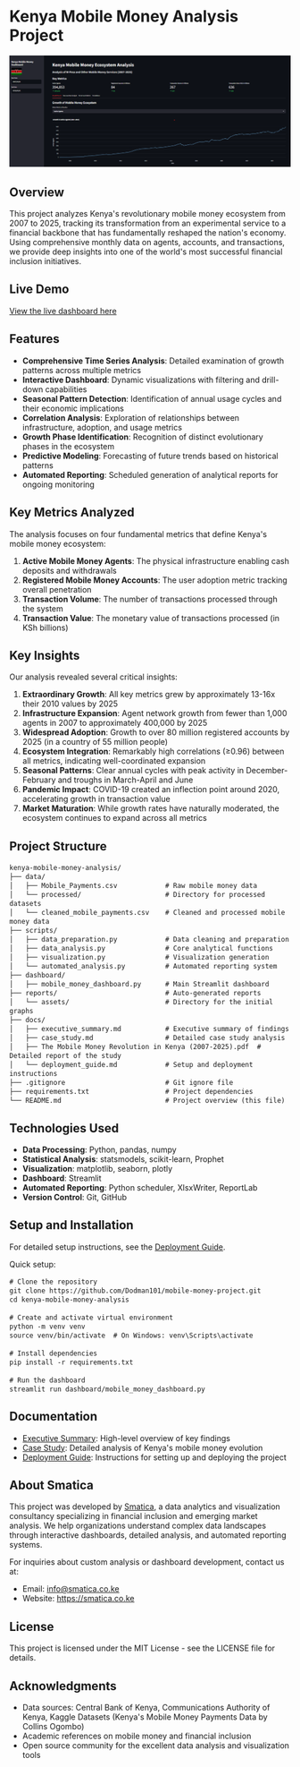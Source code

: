 Kenya Mobile Money Analysis Project
===================================

![Dashboard Preview](https://github.com/Dodman101/mobile-money-project/blob/main/reports/assests/dashboard_preview.png)

Overview
--------

This project analyzes Kenya's revolutionary mobile money ecosystem from 2007 to 2025, tracking its transformation from an experimental service to a financial backbone that has fundamentally reshaped the nation's economy. Using comprehensive monthly data on agents, accounts, and transactions, we provide deep insights into one of the world's most successful financial inclusion initiatives.

Live Demo
---------

[View the live dashboard here](https://your-streamlit-cloud-url.streamlit.app/)

Features
--------

-   **Comprehensive Time Series Analysis**: Detailed examination of growth patterns across multiple metrics
-   **Interactive Dashboard**: Dynamic visualizations with filtering and drill-down capabilities
-   **Seasonal Pattern Detection**: Identification of annual usage cycles and their economic implications
-   **Correlation Analysis**: Exploration of relationships between infrastructure, adoption, and usage metrics
-   **Growth Phase Identification**: Recognition of distinct evolutionary phases in the ecosystem
-   **Predictive Modeling**: Forecasting of future trends based on historical patterns
-   **Automated Reporting**: Scheduled generation of analytical reports for ongoing monitoring

Key Metrics Analyzed
--------------------

The analysis focuses on four fundamental metrics that define Kenya's mobile money ecosystem:

1.  **Active Mobile Money Agents**: The physical infrastructure enabling cash deposits and withdrawals
2.  **Registered Mobile Money Accounts**: The user adoption metric tracking overall penetration
3.  **Transaction Volume**: The number of transactions processed through the system
4.  **Transaction Value**: The monetary value of transactions processed (in KSh billions)

Key Insights
------------

Our analysis revealed several critical insights:

1.  **Extraordinary Growth**: All key metrics grew by approximately 13-16x their 2010 values by 2025
2.  **Infrastructure Expansion**: Agent network growth from fewer than 1,000 agents in 2007 to approximately 400,000 by 2025
3.  **Widespread Adoption**: Growth to over 80 million registered accounts by 2025 (in a country of 55 million people)
4.  **Ecosystem Integration**: Remarkably high correlations (≥0.96) between all metrics, indicating well-coordinated expansion
5.  **Seasonal Patterns**: Clear annual cycles with peak activity in December-February and troughs in March-April and June
6.  **Pandemic Impact**: COVID-19 created an inflection point around 2020, accelerating growth in transaction value
7.  **Market Maturation**: While growth rates have naturally moderated, the ecosystem continues to expand across all metrics

Project Structure
-----------------

```
kenya-mobile-money-analysis/
├── data/
│   ├── Mobile_Payments.csv            # Raw mobile money data
│   └── processed/                     # Directory for processed datasets
│   └── cleaned_mobile_payments.csv    # Cleaned and processed mobile money data
├── scripts/
│   ├── data_preparation.py            # Data cleaning and preparation
│   ├── data_analysis.py               # Core analytical functions
│   ├── visualization.py               # Visualization generation
│   └── automated_analysis.py          # Automated reporting system
├── dashboard/
│   ├── mobile_money_dashboard.py      # Main Streamlit dashboard
├── reports/                           # Auto-generated reports
│   └── assets/                        # Directory for the initial graphs
├── docs/
│   ├── executive_summary.md           # Executive summary of findings
│   ├── case_study.md                  # Detailed case study analysis
│   ├── The Mobile Money Revolution in Kenya (2007-2025).pdf  # Detailed report of the study
│   └── deployment_guide.md            # Setup and deployment instructions
├── .gitignore                         # Git ignore file
├── requirements.txt                   # Project dependencies
└── README.md                          # Project overview (this file)

```

Technologies Used
-----------------

-   **Data Processing**: Python, pandas, numpy
-   **Statistical Analysis**: statsmodels, scikit-learn, Prophet
-   **Visualization**: matplotlib, seaborn, plotly
-   **Dashboard**: Streamlit
-   **Automated Reporting**: Python scheduler, XlsxWriter, ReportLab
-   **Version Control**: Git, GitHub

Setup and Installation
----------------------

For detailed setup instructions, see the [Deployment Guide](https://github.com/Dodman101/mobile-money-project/blob/main/docs/deployment_guide.md).

Quick setup:

```
# Clone the repository
git clone https://github.com/Dodman101/mobile-money-project.git
cd kenya-mobile-money-analysis

# Create and activate virtual environment
python -m venv venv
source venv/bin/activate  # On Windows: venv\Scripts\activate

# Install dependencies
pip install -r requirements.txt

# Run the dashboard
streamlit run dashboard/mobile_money_dashboard.py

```

Documentation
-------------

-   [Executive Summary](https://github.com/Dodman101/mobile-money-project/blob/main/docs/executive_summary.md): High-level overview of key findings
-   [Case Study](https://github.com/Dodman101/mobile-money-project/blob/main/docs/case_study.md): Detailed analysis of Kenya's mobile money evolution
-   [Deployment Guide](https://github.com/Dodman101/mobile-money-project/blob/main/docs/deployment_guide.md): Instructions for setting up and deploying the project

About Smatica
-------------

This project was developed by [Smatica](https://smatica.co.ke/), a data analytics and visualization consultancy specializing in financial inclusion and emerging market analysis. We help organizations understand complex data landscapes through interactive dashboards, detailed analysis, and automated reporting systems.

For inquiries about custom analysis or dashboard development, contact us at:

-   Email: info@smatica.co.ke
-   Website: https://smatica.co.ke

License
-------

This project is licensed under the MIT License - see the LICENSE file for details.

Acknowledgments
---------------

-   Data sources: Central Bank of Kenya, Communications Authority of Kenya, Kaggle Datasets (Kenya's Mobile Money Payments Data by Collins Ogombo)
-   Academic references on mobile money and financial inclusion
-   Open source community for the excellent data analysis and visualization tools